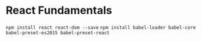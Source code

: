 # React Fundamentals

```npm install react react-dom --save```
```npm install babel-loader babel-core babel-preset-es2015 babel-preset-react```
